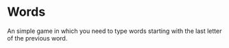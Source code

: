 # Words
An simple game in which you need to type words starting with the last letter of the previous word.
